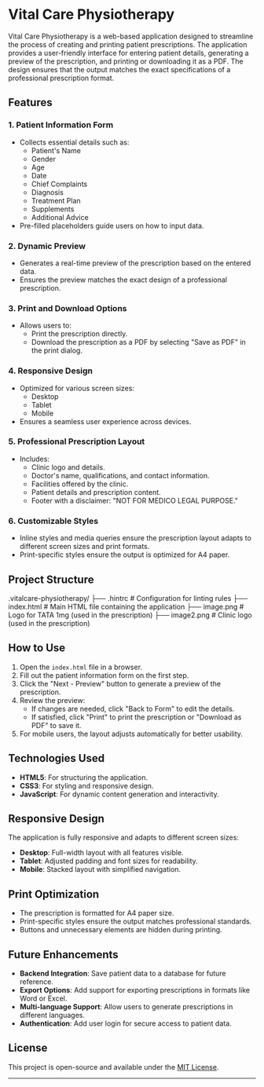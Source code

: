 # Vital Care Physiotherapy

Vital Care Physiotherapy is a web-based application designed to streamline the process of creating and printing patient prescriptions. The application provides a user-friendly interface for entering patient details, generating a preview of the prescription, and printing or downloading it as a PDF. The design ensures that the output matches the exact specifications of a professional prescription format.

## Features

### 1. **Patient Information Form**
- Collects essential details such as:
  - Patient's Name
  - Gender
  - Age
  - Date
  - Chief Complaints
  - Diagnosis
  - Treatment Plan
  - Supplements
  - Additional Advice
- Pre-filled placeholders guide users on how to input data.

### 2. **Dynamic Preview**
- Generates a real-time preview of the prescription based on the entered data.
- Ensures the preview matches the exact design of a professional prescription.

### 3. **Print and Download Options**
- Allows users to:
  - Print the prescription directly.
  - Download the prescription as a PDF by selecting "Save as PDF" in the print dialog.

### 4. **Responsive Design**
- Optimized for various screen sizes:
  - Desktop
  - Tablet
  - Mobile
- Ensures a seamless user experience across devices.

### 5. **Professional Prescription Layout**
- Includes:
  - Clinic logo and details.
  - Doctor's name, qualifications, and contact information.
  - Facilities offered by the clinic.
  - Patient details and prescription content.
  - Footer with a disclaimer: "NOT FOR MEDICO LEGAL PURPOSE."

### 6. **Customizable Styles**
- Inline styles and media queries ensure the prescription layout adapts to different screen sizes and print formats.
- Print-specific styles ensure the output is optimized for A4 paper.

## Project Structure
.vitalcare-physiotherapy/ 
├── .hintrc # Configuration for linting rules 
├── index.html # Main HTML file containing the application 
├── image.png # Logo for TATA 1mg (used in the prescription) 
├── image2.png # Clinic logo (used in the prescription)


## How to Use

1. Open the `index.html` file in a browser.
2. Fill out the patient information form on the first step.
3. Click the "Next - Preview" button to generate a preview of the prescription.
4. Review the preview:
   - If changes are needed, click "Back to Form" to edit the details.
   - If satisfied, click "Print" to print the prescription or "Download as PDF" to save it.
5. For mobile users, the layout adjusts automatically for better usability.

## Technologies Used

- **HTML5**: For structuring the application.
- **CSS3**: For styling and responsive design.
- **JavaScript**: For dynamic content generation and interactivity.

## Responsive Design

The application is fully responsive and adapts to different screen sizes:
- **Desktop**: Full-width layout with all features visible.
- **Tablet**: Adjusted padding and font sizes for readability.
- **Mobile**: Stacked layout with simplified navigation.

## Print Optimization

- The prescription is formatted for A4 paper size.
- Print-specific styles ensure the output matches professional standards.
- Buttons and unnecessary elements are hidden during printing.

## Future Enhancements

- **Backend Integration**: Save patient data to a database for future reference.
- **Export Options**: Add support for exporting prescriptions in formats like Word or Excel.
- **Multi-language Support**: Allow users to generate prescriptions in different languages.
- **Authentication**: Add user login for secure access to patient data.

## License

This project is open-source and available under the [MIT License](LICENSE).

---
